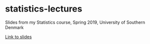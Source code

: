 # statistics-lectures
Slides from my Statistics course, Spring 2019, University of Southern Denmark

[Link to slides](https://github.com/krzysztofarendt/statistics-lectures/blob/master/statistics_k_arendt_SDU_2019.pdf)
